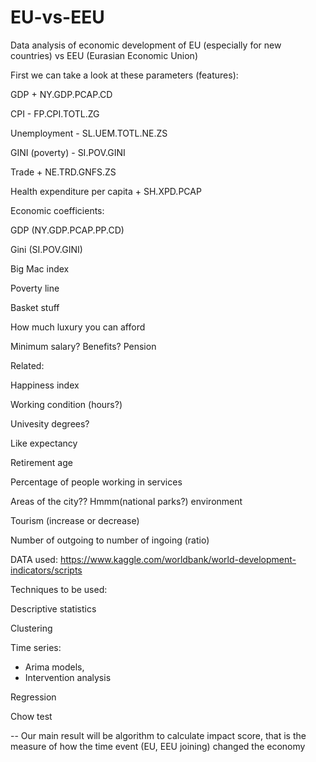 # EU-vs-EEU
Data analysis of economic development of EU (especially for new countries) vs EEU (Eurasian Economic Union) 


First we can take a look at these parameters (features):

GDP + 
NY.GDP.PCAP.CD

CPI -
FP.CPI.TOTL.ZG

Unemployment -
SL.UEM.TOTL.NE.ZS

GINI (poverty) -
SI.POV.GINI

Trade +
NE.TRD.GNFS.ZS

Health expenditure per capita +
SH.XPD.PCAP


Economic coefficients:  

GDP (NY.GDP.PCAP.PP.CD)

Gini (SI.POV.GINI)

Big Mac index

Poverty line

Basket stuff

How much luxury you can afford

Minimum salary? Benefits? Pension




Related:

Happiness index

Working condition (hours?)

Univesity degrees?

Like expectancy

Retirement age

Percentage of people working in services

Areas of the city?? Hmmm(national parks?) environment

Tourism (increase or decrease)

Number of outgoing to number of ingoing (ratio)



DATA used:
https://www.kaggle.com/worldbank/world-development-indicators/scripts

Techniques to be used:

Descriptive statistics

Clustering


Time series: 

- Arima models, 
- Intervention analysis

Regression

Chow test


-- Our main result will be algorithm to calculate impact score, that is the measure of how the time event (EU, EEU joining) changed the economy
